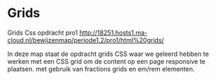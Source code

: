# Grids
Grids Css opdracht pro1
http://18251.hosts1.ma-cloud.nl/bewijzenmap/periode1.2/pro1/html%20grids/

In deze map staat de opdracht grids CSS
waar we geleerd hebben te werken met een CSS grid om de content op een page responsive te plaatsen.
met gebruik van fractions grids en em/rem elementen.

